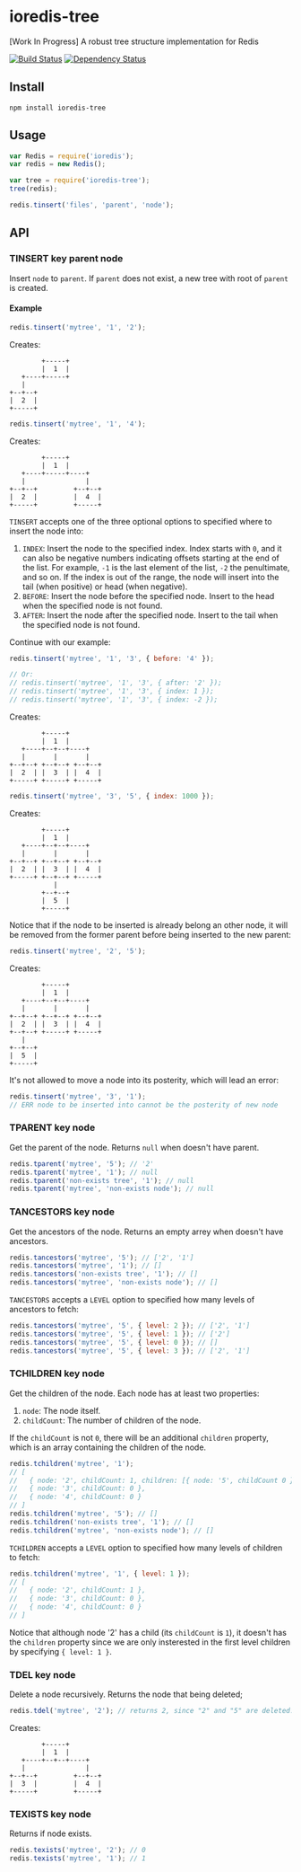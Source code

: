# ioredis-tree
[Work In Progress] A robust tree structure implementation for Redis

[![Build Status](https://travis-ci.org/shimohq/ioredis-tree.svg?branch=master)](https://travis-ci.org/shimohq/ioredis-tree)
[![Dependency Status](https://david-dm.org/shimohq/ioredis-tree.svg)](https://david-dm.org/shimohq/ioredis-tree)

## Install

```shell
npm install ioredis-tree
```

## Usage

```javascript
var Redis = require('ioredis');
var redis = new Redis();

var tree = require('ioredis-tree');
tree(redis);

redis.tinsert('files', 'parent', 'node');
```

## API

### TINSERT key parent node

Insert `node` to `parent`. If `parent` does not exist, a new tree with root of `parent` is created.

#### Example

```javascript
redis.tinsert('mytree', '1', '2');
```

Creates:

```
        +-----+
        |  1  |
   +----+-----+
   |
+--+--+
|  2  |
+-----+
```

```javascript
redis.tinsert('mytree', '1', '4');
```

Creates:

```
        +-----+
        |  1  |
   +----+-----+----+
   |               |
+--+--+         +--+--+
|  2  |         |  4  |
+-----+         +-----+
```

`TINSERT` accepts one of the three optional options to specified where to insert the node into:

1. `INDEX`: Insert the node to the specified index. Index starts with `0`, and it can also be negative numbers indicating offsets starting at the end of the list. For example, `-1` is the last element of the list, `-2` the penultimate, and so on. If the index is out of the range, the node will insert into the tail (when positive) or head (when negative).
2. `BEFORE`: Insert the node before the specified node. Insert to the head when the specified node is not found.
3. `AFTER`: Insert the node after the specified node. Insert to the tail when the specified node is not found.

Continue with our example:

```javascript
redis.tinsert('mytree', '1', '3', { before: '4' });

// Or:
// redis.tinsert('mytree', '1', '3', { after: '2' });
// redis.tinsert('mytree', '1', '3', { index: 1 });
// redis.tinsert('mytree', '1', '3', { index: -2 });
```

Creates:

```
        +-----+
        |  1  |
   +----+--+--+----+
   |       |       |
+--+--+ +--+--+ +--+--+
|  2  | |  3  | |  4  |
+-----+ +-----+ +-----+
```

```javascript
redis.tinsert('mytree', '3', '5', { index: 1000 });
```

Creates:

```
        +-----+
        |  1  |
   +----+--+--+----+
   |       |       |
+--+--+ +--+--+ +--+--+
|  2  | |  3  | |  4  |
+-----+ +--+--+ +-----+
           |
        +--+--+
        |  5  |
        +-----+
```

Notice that if the node to be inserted is already belong an other node, it will be removed from the former parent before being inserted to the new parent:

```javascript
redis.tinsert('mytree', '2', '5');
```

Creates:

```
        +-----+
        |  1  |
   +----+--+--+----+
   |       |       |
+--+--+ +--+--+ +--+--+
|  2  | |  3  | |  4  |
+--+--+ +-----+ +-----+
   |
+--+--+
|  5  |
+-----+
```

It's not allowed to move a node into its posterity, which will lead an error:

```javascript
redis.tinsert('mytree', '3', '1');
// ERR node to be inserted into cannot be the posterity of new node
```

### TPARENT key node

Get the parent of the node. Returns `null` when doesn't have parent.

```javascript
redis.tparent('mytree', '5'); // '2'
redis.tparent('mytree', '1'); // null
redis.tparent('non-exists tree', '1'); // null
redis.tparent('mytree', 'non-exists node'); // null
```

### TANCESTORS key node

Get the ancestors of the node. Returns an empty arrey when doesn't have ancestors.

```javascript
redis.tancestors('mytree', '5'); // ['2', '1']
redis.tancestors('mytree', '1'); // []
redis.tancestors('non-exists tree', '1'); // []
redis.tancestors('mytree', 'non-exists node'); // []
```

`TANCESTORS` accepts a `LEVEL` option to specified how many levels of ancestors to fetch:

```javascript
redis.tancestors('mytree', '5', { level: 2 }); // ['2', '1']
redis.tancestors('mytree', '5', { level: 1 }); // ['2']
redis.tancestors('mytree', '5', { level: 0 }); // []
redis.tancestors('mytree', '5', { level: 3 }); // ['2', '1']
```

### TCHILDREN key node

Get the children of the node. Each node has at least two properties:

1. `node`: The node itself.
2. `childCount`: The number of children of the node.

If the `childCount` is not `0`, there will be an additional `children` property, which is an array containing the children of the node.


```javascript
redis.tchildren('mytree', '1');
// [
//   { node: '2', childCount: 1, children: [{ node: '5', childCount 0 }] },
//   { node: '3', childCount: 0 },
//   { node: '4', childCount: 0 }
// ]
redis.tchildren('mytree', '5'); // []
redis.tchildren('non-exists tree', '1'); // []
redis.tchildren('mytree', 'non-exists node'); // []
```

`TCHILDREN` accepts a `LEVEL` option to specified how many levels of children to fetch:

```javascript
redis.tchildren('mytree', '1', { level: 1 });
// [
//   { node: '2', childCount: 1 },
//   { node: '3', childCount: 0 },
//   { node: '4', childCount: 0 }
// ]
```

Notice that although node '2' has a child (its `childCount` is `1`), it doesn't has the `children` property since we are only insterested in the first level children by specifying `{ level: 1 }`.

### TDEL key node

Delete a node recursively. Returns the node that being deleted;

```javascript
redis.tdel('mytree', '2'); // returns 2, since "2" and "5" are deleted.
```

Creates:

```
        +-----+
        |  1  |
   +----+--+--+----+
   |               |
+--+--+         +--+--+
|  3  |         |  4  |
+-----+         +-----+
```

### TEXISTS key node

Returns if node exists.

```javascript
redis.texists('mytree', '2'); // 0
redis.texists('mytree', '1'); // 1
```

